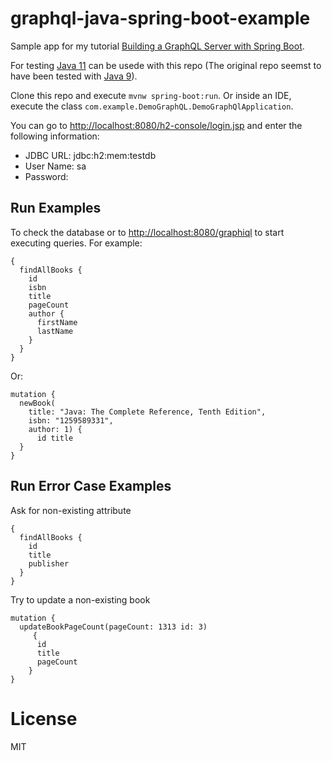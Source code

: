 # graphql-java-spring-boot-example
Sample app for my tutorial [Building a GraphQL Server with Spring Boot](https://www.pluralsight.com/guides/building-a-graphql-server-with-spring-boot). 

For testing [Java 11](https://adoptopenjdk.net/installation.html?variant=openjdk11&jvmVariant=hotspot#) can be usede with this repo (The original repo seemst to have been tested with [Java 9](http://www.oracle.com/technetwork/java/javase/downloads/jdk9-downloads-3848520.html)).

Clone this repo and execute `mvnw spring-boot:run`. Or inside an IDE, execute the class `com.example.DemoGraphQL.DemoGraphQlApplication`.

You can go to [http://localhost:8080/h2-console/login.jsp](http://localhost:8080/h2-console/login.jsp) and enter the following information:
- JDBC URL: jdbc:h2:mem:testdb
- User Name: sa
- Password: <blank>

## Run Examples

To check the database or to [http://localhost:8080/graphiql](http://localhost:8080/graphiql) to start executing queries. For example:
```
{
  findAllBooks {
    id
    isbn
    title
    pageCount
    author {
      firstName
      lastName
    }
  }
}
```

Or:
```
mutation {
  newBook(
    title: "Java: The Complete Reference, Tenth Edition", 
    isbn: "1259589331", 
    author: 1) {
      id title
  }
}
```
## Run Error Case Examples

Ask for non-existing attribute
```
{
  findAllBooks {
    id
    title
    publisher
  }
}
```

Try to update a non-existing book
```
mutation {
  updateBookPageCount(pageCount: 1313 id: 3)
     {
      id
      title
      pageCount
    }
}
```

# License
MIT
